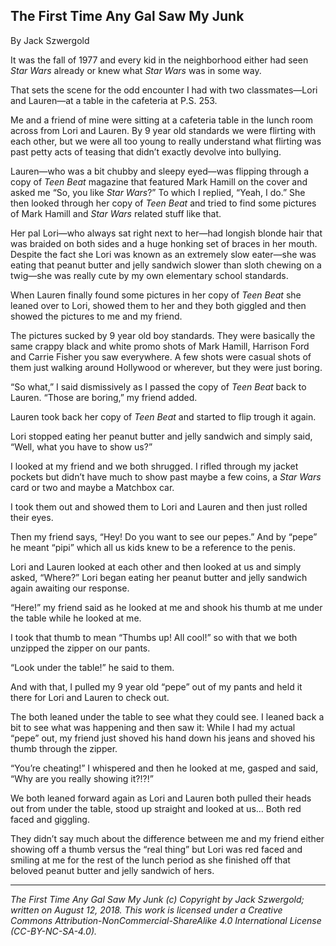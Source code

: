 ## The First Time Any Gal Saw My Junk

By Jack Szwergold

It was the fall of 1977 and every kid in the neighborhood either had seen *Star Wars* already or knew what *Star Wars* was in some way.

That sets the scene for the odd encounter I had with two classmates—Lori and Lauren—at a table in the cafeteria at P.S. 253.

Me and a friend of mine were sitting at a cafeteria table in the lunch room across from Lori and Lauren. By 9 year old standards we were flirting with each other, but we were all too young to really understand what flirting was past petty acts of teasing that didn’t exactly devolve into bullying.

Lauren—who was a bit chubby and sleepy eyed—was flipping through a copy of *Teen Beat* magazine that featured Mark Hamill on the cover and asked me “So, you like *Star Wars*?” To which I replied, “Yeah, I do.” She then looked through her copy of *Teen Beat* and tried to find some pictures of Mark Hamill and *Star Wars* related stuff like that.

Her pal Lori—who always sat right next to her—had longish blonde hair that was braided on both sides and a huge honking set of braces in her mouth. Despite the fact she Lori was known as an extremely slow eater—she was eating that peanut butter and jelly sandwich slower than sloth chewing on a twig—she was really cute by my own elementary school standards.

When Lauren finally found some pictures in her copy of *Teen Beat* she leaned over to Lori, showed them to her and they both giggled and then showed the pictures to me and my friend.

The pictures sucked by 9 year old boy standards. They were basically the same crappy black and white promo shots of Mark Hamill, Harrison Ford and Carrie Fisher you saw everywhere. A few shots were casual shots of them just walking around Hollywood or wherever, but they were just boring.

“So what,” I said dismissively as I passed the copy of *Teen Beat* back to Lauren. “Those are boring,” my friend added.

Lauren took back her copy of *Teen Beat* and started to flip trough it again.

Lori stopped eating her peanut butter and jelly sandwich and simply said, “Well, what you have to show us?”

I looked at my friend and we both shrugged. I rifled through my jacket pockets but didn’t have much to show past maybe a few coins, a *Star Wars* card or two and maybe a Matchbox car.

I took them out and showed them to Lori and Lauren and then just rolled their eyes.

Then my friend says, “Hey! Do you want to see our pepes.” And by “pepe” he meant “pipi” which all us kids knew to be a reference to the penis.

Lori and Lauren looked at each other and then looked at us and simply asked, “Where?” Lori began eating her peanut butter and jelly sandwich again awaiting our response.

“Here!” my friend said as he looked at me and shook his thumb at me under the table while he looked at me.

I took that thumb to mean “Thumbs up! All cool!” so with that we both unzipped the zipper on our pants.

“Look under the table!” he said to them.

And with that, I pulled my 9 year old “pepe” out of my pants and held it there for Lori and Lauren to check out.

The both leaned under the table to see what they could see. I leaned back a bit to see what was happening and then saw it: While I had my actual “pepe” out, my friend just shoved his hand down his jeans and shoved his thumb through the zipper.

“You’re cheating!” I whispered and then he looked at me, gasped and said, “Why are you really showing it?!?!”

We both leaned forward again as Lori and Lauren both pulled their heads out from under the table, stood up straight and looked at us… Both red faced and giggling.

They didn’t say much about the difference between me and my friend either showing off a thumb versus the “real thing” but Lori was red faced and smiling at me for the rest of the lunch period as she finished off that beloved peanut butter and jelly sandwich of hers.

***

*The First Time Any Gal Saw My Junk (c) Copyright by Jack Szwergold; written on August 12, 2018. This work is licensed under a Creative Commons Attribution-NonCommercial-ShareAlike 4.0 International License (CC-BY-NC-SA-4.0).*
